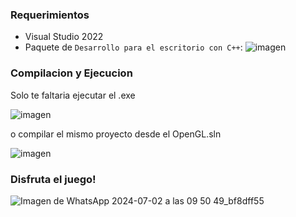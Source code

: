 ### Requerimientos
- Visual Studio 2022
- Paquete de `Desarrollo para el escritorio con C++`: ![imagen](https://github.com/309948/COGRAVI-FINAL/assets/166778590/ab21e7a8-92cb-46bd-ad01-06439c145344)

### Compilacion y Ejecucion

Solo te faltaria ejecutar el .exe

![imagen](https://github.com/309948/COGRAVI-FINAL/assets/166778590/4d48e547-c949-4479-b10a-7de55d531913)

o compilar el mismo proyecto desde el OpenGL.sln

![imagen](https://github.com/309948/COGRAVI-FINAL/assets/166778590/06a10dec-c0f0-460d-aa72-46baecc06379)


### Disfruta el juego!

![Imagen de WhatsApp 2024-07-02 a las 09 50 49_bf8dff55](https://github.com/309948/COGRAVI-FINAL/assets/166778590/ded17788-58dd-4cc3-9eec-4f69896d9b9f)

